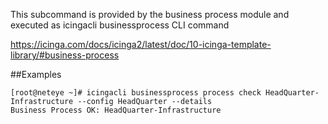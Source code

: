 This subcommand is provided by the business process module and executed as icingacli businessprocess CLI command


https://icinga.com/docs/icinga2/latest/doc/10-icinga-template-library/#business-process

##Examples
```
[root@neteye ~]# icingacli businessprocess process check HeadQuarter-Infrastructure --config HeadQuarter --details
Business Process OK: HeadQuarter-Infrastructure
```
